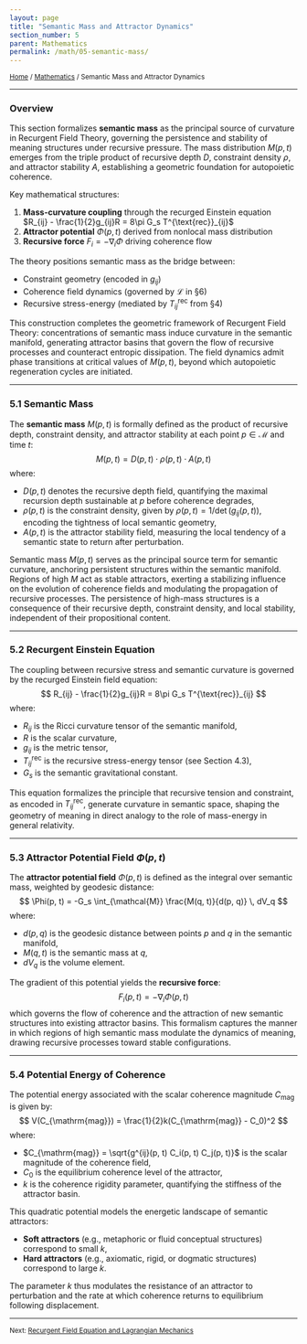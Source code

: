 ```yaml
---
layout: page
title: "Semantic Mass and Attractor Dynamics"
section_number: 5
parent: Mathematics
permalink: /math/05-semantic-mass/
---
```


<small>[Home](/) / [Mathematics](/math/) / Semantic Mass and Attractor Dynamics</small>

---

### Overview

This section formalizes **semantic mass** as the principal source of curvature in Recurgent Field Theory, governing the persistence and stability of meaning structures under recursive pressure. The mass distribution $M(p,t)$ emerges from the triple product of recursive depth $D$, constraint density $\rho$, and attractor stability $A$, establishing a geometric foundation for autopoietic coherence.

Key mathematical structures:
1. **Mass-curvature coupling** through the recurged Einstein equation $R_{ij} - \frac{1}{2}g_{ij}R = 8\pi G_s T^{\text{rec}}_{ij}$
2. **Attractor potential** $\Phi(p,t)$ derived from nonlocal mass distribution
3. **Recursive force** $F_i = -\nabla_i\Phi$ driving coherence flow

The theory positions semantic mass as the bridge between:
- Constraint geometry (encoded in $g_{ij}$)
- Coherence field dynamics (governed by $\mathcal{L}$ in §6)
- Recursive stress-energy (mediated by $T^{\text{rec}}_{ij}$ from §4)

This construction completes the geometric framework of Recurgent Field Theory: concentrations of semantic mass induce curvature in the semantic manifold, generating attractor basins that govern the flow of recursive processes and counteract entropic dissipation. The field dynamics admit phase transitions at critical values of $M(p, t)$, beyond which autopoietic regeneration cycles are initiated.

---

### **5.1 Semantic Mass**

The **semantic mass** $M(p, t)$ is formally defined as the product of recursive depth, constraint density, and attractor stability at each point $p \in \mathcal{M}$ and time $t$:
$$
M(p, t) = D(p, t) \cdot \rho(p, t) \cdot A(p, t)
$$
where:
- $D(p, t)$ denotes the recursive depth field, quantifying the maximal recursion depth sustainable at $p$ before coherence degrades,
- $\rho(p, t)$ is the constraint density, given by $\rho(p, t) = 1/\det(g_{ij}(p, t))$, encoding the tightness of local semantic geometry,
- $A(p, t)$ is the attractor stability field, measuring the local tendency of a semantic state to return after perturbation.

Semantic mass $M(p, t)$ serves as the principal source term for semantic curvature, anchoring persistent structures within the semantic manifold. Regions of high $M$ act as stable attractors, exerting a stabilizing influence on the evolution of coherence fields and modulating the propagation of recursive processes. The persistence of high-mass structures is a consequence of their recursive depth, constraint density, and local stability, independent of their propositional content.

---

### **5.2 Recurgent Einstein Equation**

The coupling between recursive stress and semantic curvature is governed by the recurged Einstein field equation:
$$
R_{ij} - \frac{1}{2}g_{ij}R = 8\pi G_s T^{\text{rec}}_{ij}
$$
where:
- $R_{ij}$ is the Ricci curvature tensor of the semantic manifold,
- $R$ is the scalar curvature,
- $g_{ij}$ is the metric tensor,
- $T^{\text{rec}}_{ij}$ is the recursive stress-energy tensor (see Section 4.3),
- $G_s$ is the semantic gravitational constant.

This equation formalizes the principle that recursive tension and constraint, as encoded in $T^{\text{rec}}_{ij}$, generate curvature in semantic space, shaping the geometry of meaning in direct analogy to the role of mass-energy in general relativity.

---

### **5.3 Attractor Potential Field $\Phi(p, t)$**

The **attractor potential field** $\Phi(p, t)$ is defined as the integral over semantic mass, weighted by geodesic distance:
$$
\Phi(p, t) = -G_s \int_{\mathcal{M}} \frac{M(q, t)}{d(p, q)} \, dV_q
$$
where:
- $d(p, q)$ is the geodesic distance between points $p$ and $q$ in the semantic manifold,
- $M(q, t)$ is the semantic mass at $q$,
- $dV_q$ is the volume element.

The gradient of this potential yields the **recursive force**:
$$
F_i(p, t) = -\nabla_i \Phi(p, t)
$$
which governs the flow of coherence and the attraction of new semantic structures into existing attractor basins. This formalism captures the manner in which regions of high semantic mass modulate the dynamics of meaning, drawing recursive processes toward stable configurations.

---

### **5.4 Potential Energy of Coherence**

The potential energy associated with the scalar coherence magnitude $C_{\mathrm{mag}}$ is given by:
$$
V(C_{\mathrm{mag}}) = \frac{1}{2}k(C_{\mathrm{mag}} - C_0)^2
$$
where:
- $C_{\mathrm{mag}} = \sqrt{g^{ij}(p, t) C_i(p, t) C_j(p, t)}$ is the scalar magnitude of the coherence field,
- $C_0$ is the equilibrium coherence level of the attractor,
- $k$ is the coherence rigidity parameter, quantifying the stiffness of the attractor basin.

This quadratic potential models the energetic landscape of semantic attractors:
- **Soft attractors** (e.g., metaphoric or fluid conceptual structures) correspond to small $k$,
- **Hard attractors** (e.g., axiomatic, rigid, or dogmatic structures) correspond to large $k$.

The parameter $k$ thus modulates the resistance of an attractor to perturbation and the rate at which coherence returns to equilibrium following displacement.

---

<small>Next: [Recurgent Field Equation and Lagrangian Mechanics](/math/06-recurgent-field-equation/)</small>
